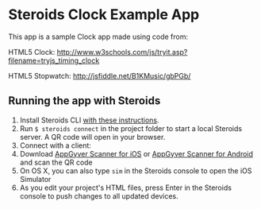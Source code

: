 # Steroids Clock Example App

This app is a sample Clock app made using code from:

HTML5 Clock:
http://www.w3schools.com/js/tryit.asp?filename=tryjs_timing_clock
 

HTML5 Stopwatch:
http://jsfiddle.net/B1KMusic/gbPGb/

## Running the app with Steroids
1. Install Steroids CLI [with these instructions](http://guides.appgyver.com/steroids/guides/steroids_npm/installing/).
2. Run `$ steroids connect` in the project folder to start a local Steroids server. A QR code will open in your browser.
3. Connect with a client:
  1. Download [AppGyver Scanner for iOS](https://itunes.apple.com/us/app/appgyver-scanner/id575076515) or [AppGyver Scanner for Android](https://play.google.com/store/apps/details?id=com.appgyver.android&hl=en) and scan the QR code
  2. On OS X, you can also type `sim` in the Steroids console to open the iOS Simulator
4. As you edit your project's HTML files, press Enter in the Steroids console to push changes to all updated devices.
